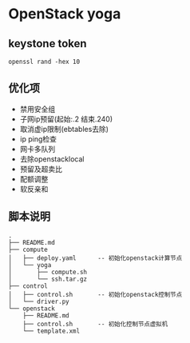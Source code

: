 # OpenStack yoga

## keystone token

```
openssl rand -hex 10
```

## 优化项

- 禁用安全组
- 子网ip预留(起始:.2 结束.240)
- 取消虚ip限制(ebtables去除)
- ip ping检查
- 网卡多队列
- 去除openstacklocal
- 预留及超卖比
- 配额调整
- 软反亲和

## 脚本说明

```
.
├── README.md
├── compute
│   ├── deploy.yaml      -- 初始化openstack计算节点
│   └── yoga
│       ├── compute.sh
│       └── ssh.tar.gz
├── control
│   ├── control.sh       -- 初始化openstack控制节点
│   └── driver.py
└── openstack
    ├── README.md
    ├── control.sh       -- 初始化控制节点虚拟机
    └── template.xml
```

